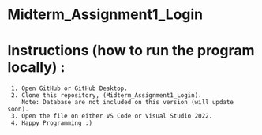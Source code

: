 # Midterm_Assignment1_Login

# Instructions (how to run the program locally) :
     1. Open GitHub or GitHub Desktop.
     2. Clone this repository, (Midterm_Assignment1_Login). 
        Note: Database are not included on this version (will update soon).
     3. Open the file on either VS Code or Visual Studio 2022.
     4. Happy Programming :)
